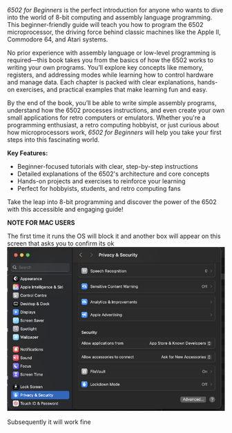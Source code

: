 *6502 for Beginners* is the perfect introduction for anyone who wants to dive into the world of 8-bit computing and assembly language programming. This beginner-friendly guide will teach you how to program the 6502 microprocessor, the driving force behind classic machines like the Apple II, Commodore 64, and Atari systems.

No prior experience with assembly language or low-level programming is required—this book takes you from the basics of how the 6502 works to writing your own programs. You’ll explore key concepts like memory, registers, and addressing modes while learning how to control hardware and manage data. Each chapter is packed with clear explanations, hands-on exercises, and practical examples that make learning fun and easy.

By the end of the book, you’ll be able to write simple assembly programs, understand how the 6502 processes instructions, and even create your own small applications for retro computers or emulators. Whether you're a programming enthusiast, a retro computing hobbyist, or just curious about how microprocessors work, *6502 for Beginners* will help you take your first steps into this fascinating world.

**Key Features:**
- Beginner-focused tutorials with clear, step-by-step instructions
- Detailed explanations of the 6502's architecture and core concepts
- Hands-on projects and exercises to reinforce your learning
- Perfect for hobbyists, students, and retro computing fans

Take the leap into 8-bit programming and discover the power of the 6502 with this accessible and engaging guide!

**NOTE FOR MAC USERS**

The first time it runs the OS will block it and another box will appear on this screen that asks you to confirm its ok
![alt text](Images/MACOS_PrivacyAndSecurity.png)

Subsequently it will work fine